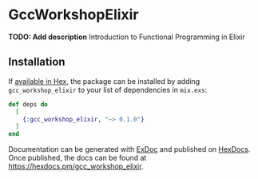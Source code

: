 # GccWorkshopElixir

**TODO: Add description**
Introduction to Functional Programming in Elixir

## Installation

If [available in Hex](https://hex.pm/docs/publish), the package can be installed
by adding `gcc_workshop_elixir` to your list of dependencies in `mix.exs`:

```elixir
def deps do
  [
    {:gcc_workshop_elixir, "~> 0.1.0"}
  ]
end
```

Documentation can be generated with [ExDoc](https://github.com/elixir-lang/ex_doc)
and published on [HexDocs](https://hexdocs.pm). Once published, the docs can
be found at <https://hexdocs.pm/gcc_workshop_elixir>.

